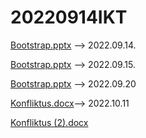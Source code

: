 # 20220914IKT
[Bootstrap.pptx](https://github.com/EssesKevin/20220914IKT/files/9563889/Bootstrap.pptx) --> 2022.09.14.

[Bootstrap.pptx](https://github.com/EssesKevin/20220914IKT/files/9574334/Bootstrap.pptx) --> 2022.09.15.

[Bootstrap.pptx](https://github.com/EssesKevin/20220914IKT/files/9606595/Bootstrap.pptx) --> 2022.09.20

[Konfliktus.docx](https://github.com/EssesKevin/20220914IKT/files/9754143/Konfliktus.docx)--> 2022.10.11

[Konfliktus (2).docx](https://github.com/EssesKevin/20220914IKT/files/9809135/Konfliktus.2.docx)


